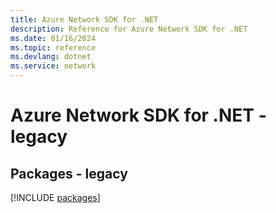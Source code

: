 ```yaml
---
title: Azure Network SDK for .NET
description: Reference for Azure Network SDK for .NET
ms.date: 01/16/2024
ms.topic: reference
ms.devlang: dotnet
ms.service: network
---
```

# Azure Network SDK for .NET - legacy
## Packages - legacy
[!INCLUDE [packages](network-index.md)]